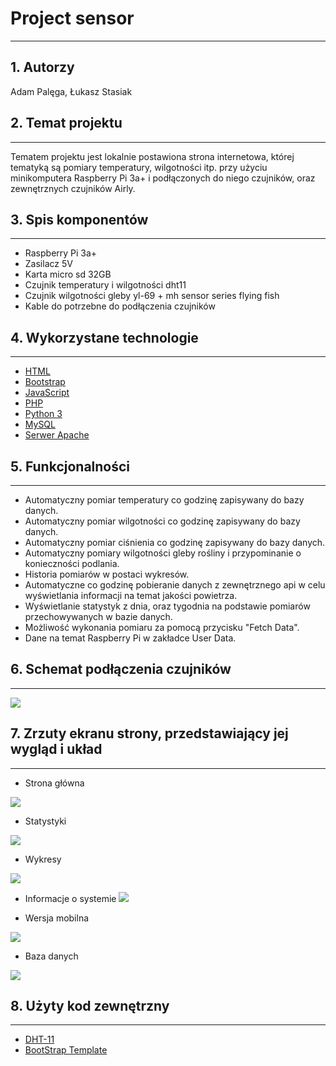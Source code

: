 # Project sensor
-----
## 1. Autorzy

Adam Palęga, Łukasz Stasiak

## 2. Temat projektu
---

Tematem projektu jest lokalnie postawiona strona internetowa, której tematyką  są pomiary temperatury, wilgotności itp. przy użyciu minikomputera Raspberry Pi 3a+ i podłączonych do niego czujników, oraz zewnętrznych czujników Airly.

## 3. Spis komponentów 
---
- Raspberry Pi 3a+
- Zasilacz 5V
- Karta micro sd 32GB
- Czujnik temperatury i wilgotności dht11
- Czujnik wilgotności gleby yl-69 + mh sensor series flying fish
- Kable do potrzebne do podłączenia czujników
## 4. Wykorzystane technologie
---

* [HTML](https://devdocs.io/html/) 
* [Bootstrap](https://getbootstrap.com/docs/4.5/getting-started/introduction/) 
* [JavaScript](https://devdocs.io/javascript/t) 
* [PHP](https://www.php.net/docs.php) 
* [Python 3](https://docs.python.org/3/) 
* [MySQL](https://dev.mysql.com/doc/)
* [Serwer Apache](https://httpd.apache.org/)

## 5. Funkcjonalności
----

- Automatyczny pomiar temperatury co godzinę zapisywany do bazy danych.
- Automatyczny pomiar wilgotności co godzinę zapisywany do bazy danych.
- Automatyczny pomiar ciśnienia co godzinę zapisywany do bazy danych.
- Automatyczny pomiary wilgotności gleby rośliny i przypominanie o konieczności podlania.
- Historia pomiarów w postaci wykresów.
- Automatyczne co godzinę pobieranie danych z zewnętrznego api w celu wyświetlania informacji na temat jakości powietrza.
- Wyświetlanie statystyk z dnia, oraz tygodnia na podstawie pomiarów przechowywanych w bazie danych.
- Możliwość wykonania pomiaru za pomocą przycisku "Fetch Data".
- Dane na temat Raspberry Pi w zakładce User Data.

## 6. Schemat podłączenia czujników
---
![](README_img/conection.png)

## 7. Zrzuty ekranu strony, przedstawiający jej wygląd i układ
---
* Strona główna

![](README_img/dashboard2.png)

* Statystyki

![](README_img/statistics.png)

* Wykresy

![](README_img/charts.png)

* Informacje o systemie
![](README_img/data.png)

* Wersja mobilna  

![](README_img/mobile.png)

* Baza danych 

![](README_img/database.png)





## 8. Użyty kod zewnętrzny
---
* [DHT-11](https://github.com/szazo/DHT11_Python)
* [BootStrap Template](https://github.com/alexis-luna/bootstrap-simple-admin-template)

